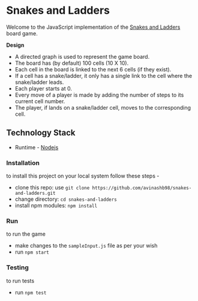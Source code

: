 # Snakes and Ladders

Welcome to the JavaScript implementation of the [Snakes and Ladders](https://en.wikipedia.org/wiki/Snakes_and_ladders) board game.

**Design**
-  A directed graph is used to represent the game board.
- The board has (by default) 100 cells (10 X 10).
- Each cell in the board is linked to the next 6 cells (if they exist).
- If a cell has a snake/ladder, it only has a single link to the cell where the snake/ladder leads.
- Each player starts at 0.
- Every move of a player is made by adding the number of steps to its current cell number.
- The player, if lands on a snake/ladder cell, moves to the corresponding cell.

## Technology Stack
* Runtime - [Nodejs](https://nodejs.org/en/)

### Installation
to install this project on your local system follow these steps -
- clone this repo: use `git clone https://github.com/avinashb98/snakes-and-ladders.git`
- change directory: `cd snakes-and-ladders`
- install npm modules: `npm install`

### Run
to run the game
- make changes to the `sampleInput.js` file as per your wish
- run `npm start`

### Testing
to run tests
- run `npm test`